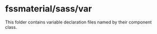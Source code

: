 # fssmaterial/sass/var

This folder contains variable declaration files named by their component class.
